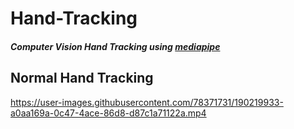 # Hand-Tracking

##### Computer Vision Hand Tracking using [mediapipe](https://google.github.io/mediapipe/solutions/hands#python-solution-api)

## Normal Hand Tracking
https://user-images.githubusercontent.com/78371731/190219933-a0aa169a-0c47-4ace-86d8-d87c1a71122a.mp4
